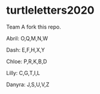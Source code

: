# turtleletters2020
Team A fork this repo.

Abril: O,Q,M,N,W

Dash: E,F,H,X,Y

Chloe: P,R,K,B,D

Lilly: C,G,T,I,L

Danyra: J,S,U,V,Z
